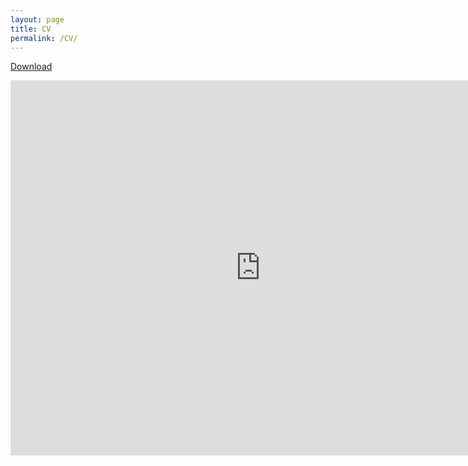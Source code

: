 ```yaml
---
layout: page
title: CV
permalink: /CV/
---
```


[Download](https://ajda-marjanovic.github.io/CV_Marjanovic.pdf)

<embed src="https://ajda-marjanovic.github.io/CV_Marjanovic.pdf" type="application/pdf" width="800px" height="600px"/>
